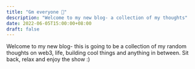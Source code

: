 ```yaml
---
title: "Gm everyone 🌈"
description: "Welcome to my new blog- a collection of my thoughts"
date: 2022-06-05T15:00:00+08:00
draft: false
---
```


Welcome to my new blog- this is going to be a collection of my random thoughts on web3, life, building cool things and anything in between. Sit back, relax and enjoy the show :)
